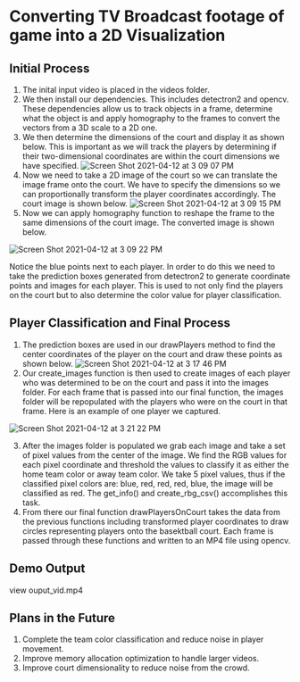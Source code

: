# Converting TV Broadcast footage of game into a 2D Visualization


## Initial Process
1. The inital input video is placed in the videos folder.
2. We then install our dependencies. This includes detectron2 and opencv. These dependencies allow us to track objects in a frame, determine what the object is and apply homography to the frames to convert the vectors from a 3D scale to a 2D one.
3. We then determine the dimensions of the court and display it as shown below. This is important as we will track the players by determining if their two-dimensional coordinates are within the court dimensions we have specified. 
![Screen Shot 2021-04-12 at 3 09 07 PM](https://user-images.githubusercontent.com/51386698/114468951-1d630280-9ba1-11eb-88d5-73bd2e5ff453.png)
4. Now we need to take a 2D image of the court so we can translate the image frame onto the court. We have to specify the dimensions so we can proportionally transform the player coordinates accordingly. The court image is shown below.
![Screen Shot 2021-04-12 at 3 09 15 PM](https://user-images.githubusercontent.com/51386698/114469135-6e72f680-9ba1-11eb-8552-a79e5526e4b0.png)
5. Now we can apply homography function to reshape the frame to the same dimensions of the court image. The converted image is shown below.

![Screen Shot 2021-04-12 at 3 09 22 PM](https://user-images.githubusercontent.com/51386698/114469397-eb9e6b80-9ba1-11eb-9f7e-cc7e3eff17e7.png)

Notice the blue points next to each player. In order to do this we need to take the prediction boxes generated from detectron2 to generate coordinate points and images for each player. This is used to not only find the players on the court but to also determine the color value for player classification.

## Player Classification and Final Process

1. The prediction boxes are used in our drawPlayers method to find the center coordinates of the player on the court and draw these points as shown below.
![Screen Shot 2021-04-12 at 3 17 46 PM](https://user-images.githubusercontent.com/51386698/114469620-5a7bc480-9ba2-11eb-8f0c-001bf87825d7.png)
2. Our create_images function is then used to create images of each player who was determined to be on the court and pass it into the images folder. For each frame that is passed into our final function, the images folder will be repopulated with the players who were on the court in that frame. Here is an example of one player we captured.

![Screen Shot 2021-04-12 at 3 21 22 PM](https://user-images.githubusercontent.com/51386698/114469886-cbbb7780-9ba2-11eb-9ac0-a19f03000578.png)

3. After the images folder is populated we grab each image and take a set of pixel values from the center of the image. We find the RGB values for each pixel coordinate and threshold the values to classify it as either the home team color or away team color. We take 5 pixel values, thus if the classified pixel colors are: blue, red, red, red, blue, the image will be classified as red. The get_info() and create_rbg_csv() accomplishes this task.
4. From there our final function drawPlayersOnCourt takes the data from the previous functions including transformed player coordinates to draw circles representing players onto the basektball court. Each frame is passed through these functions and written to an MP4 file using opencv. 


## Demo Output
view ouput_vid.mp4

## Plans in the Future
1. Complete the team color classification and reduce noise in player movement.
2. Improve memory allocation optimization to handle larger videos.
3. Improve court dimensionality to reduce noise from the crowd.

